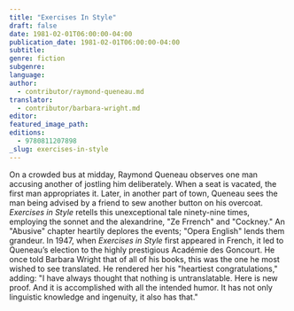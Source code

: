 ```yaml
---
title: "Exercises In Style"
draft: false
date: 1981-02-01T06:00:00-04:00
publication_date: 1981-02-01T06:00:00-04:00
subtitle:
genre: fiction
subgenre:
language:
author:
  - contributor/raymond-queneau.md
translator:
  - contributor/barbara-wright.md
editor:
featured_image_path:
editions:
  - 9780811207898
_slug: exercises-in-style
---
```


On a crowded bus at midday, Raymond Queneau observes one man accusing another of jostling him deliberately. When a seat is vacated, the first man appropriates it. Later, in another part of town, Queneau sees the man being advised by a friend to sew another button on his overcoat. _Exercises in Style_ retells this unexceptional tale ninety-nine times, employing the sonnet and the alexandrine, "Ze Frrench" and "Cockney." An "Abusive" chapter heartily deplores the events; "Opera English" lends them grandeur. In 1947, when _Exercises in Style_ first appeared in French, it led to Queneau’s election to the highly prestigious Académie des Goncourt. He once told Barbara Wright that of all of his books, this was the one he most wished to see translated. He rendered her his "heartiest congratulations," adding: "I have always thought that nothing is untranslatable. Here is new proof. And it is accomplished with all the intended humor. It has not only linguistic knowledge and ingenuity, it also has that."

